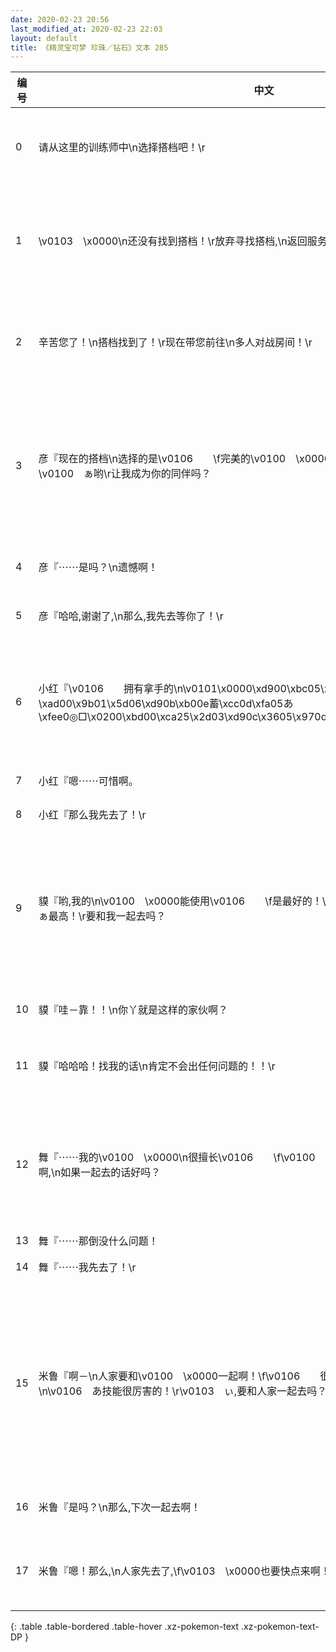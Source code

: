 ```yaml
---
date: 2020-02-23 20:56
last_modified_at: 2020-02-23 22:03
layout: default
title: 《精灵宝可梦 珍珠／钻石》文本 285
---
```

| 编号 | 中文 | 日文 |
| ---- | ---- | ---- |
| 0 | 请从这里的训练师中\n选择搭档吧！\r | それでは\nこちらにいる　トレ－ナ－の　なかから\fパ－トナ－を　おさがしください！\r |
| 1 | \v0103　\x0000\n还没有找到搭档！\r放弃寻找搭档,\n返回服务台吗？ | \v0103　\x0000さんは　まだ\nパ－トナ－を　みつけていません！\rパ－トナ－を　さがすのを　やめて\nうけつけに　もどりますか？ |
| 2 | 辛苦您了！\n搭档找到了！\r现在带您前往\n多人对战房间！\r | パ－トナ－さがし\nおつかれさま　でした！\rそれでは　マルチバトルル－ムへ\nごあんない　いたします！\r |
| 3 | 彦『现在的搭档\n选择的是\v0106　　\f完美的\v0100　\x0000和\r\v0106　あ,有绝对的\n自信的\v0100　ぁ哟\r让我成为你的同伴吗？ | ゲン『いまの　パ－トナ－は\n\v0106　　を　つかわせたら\fばっちりの　\v0100　\x0000と\r\v0106　あに　ぜったいの\nじしんがある　\v0100　ぁだよ\rなかまに　してくれるかい？ |
| 4 | 彦『⋯⋯是吗？\n遗憾啊！ | ゲン『⋯⋯そうかい？\nざんねん　だね |
| 5 | 彦『哈哈,谢谢了,\n那么,我先去等你了！\r | ゲン『はは　ありがとう\nでは　さきにいって　まってるよ\r |
| 6 | 小红『\v0106　　拥有拿手的\n\v0101\x0000\xd900\xbc05\xfe25劫□蹭\xad00\x9b01\x5d06\xd90b\xb00e蓄\xcc0d\xfa05あ\xfee0◎□\x0200\xbd00\xca25\x2d03\xd90c\x3605\x970d\x640e\xd50a\xec0a\xe208\xff00 | モミ『\v0106　　が　とくいな\n\v0100　\x0000と\r\v0106　あが　じまんの\n\v0100　ぁを　もっているの\fまた　あたしと　いっしょに　いく？ |
| 7 | 小红『嗯⋯⋯可惜啊。 | モミ『そう⋯⋯　ざんねん |
| 8 | 小红『那么我先去了！\r | モミ『では　さきに　いってます\r |
| 9 | 貘『哟,我的\n\v0100　\x0000能使用\v0106　　\f是最好的！\r能使用\v0106　あ\n的\v0100　ぁ最高！\r要和我一起去吗？ | バク『よ－　おれの\n\v0100　\x0000は　\v0106　　を\fつかわせたら　ピカイチ　だし\r\v0100　ぁは　\v0106　あを\nつかわせたら　サイコ－　だぜ！\rなっ　オレと　いっしょに　いくだろ？ |
| 10 | 貘『哇－靠！！\n你丫就是这样的家伙啊？ | バク『うわ－　なんだよ\nおまえって　そ－ゆ－　やつ？ |
| 11 | 貘『哈哈哈！找我的话\n肯定不会出任何问题的！！\r | バク『へへへ！　おれが　いれば\nなんにも　もんだいなし　だって！！\r |
| 12 | 舞『⋯⋯我的\v0100　\x0000\n很擅长\v0106　　\f\v0100　ぁ喜欢\v0106　あ\r⋯⋯怎么样啊,\n如果一起去的话好吗？ | マイ『⋯⋯あたしの　\v0100　\x0000\n\v0106　　が　とくいで\f\v0100　ぁは　\v0106　あが　すき\r⋯⋯どうするの\nいっしょに　いけば　いいの？ |
| 13 | 舞『⋯⋯那倒没什么问题！ | マイ『⋯⋯いいけど |
| 14 | 舞『⋯⋯我先去了！\r | マイ『⋯⋯さきに　いってるから\r |
| 15 | 米鲁『啊－\n人家要和\v0100　\x0000一起啊！\f\v0106　　很拿手的哦！\r另一只\v0100　ぁ的\n\v0106　あ技能很厉害的！\r\v0103　ぃ,要和人家一起去吗？ | ミル『ねえねえ　あたしね\n\v0100　\x0000と　いっしょなの！\fでね　\v0106　　が　とくいなんだ！\rでね　もういっぴきの　\v0100　ぁは\n\v0106　あの　わざが　すごいの！\r\v0103　ぃさん\nあたしと　いっしょに　いく？ |
| 16 | 米鲁『是吗？\n那么,下次一起去啊！ | ミル『そうなの？\nまた　いっしょに　いこうね！ |
| 17 | 米鲁『嗯！那么,\n人家先去了,\f\v0103　\x0000也要快点来啊！\r | ミル『うん！　じゃ　あたし\nさきに　いってるから\f\v0103　\x0000さん　すぐにきてね！\r |
{: .table .table-bordered .table-hover .xz-pokemon-text .xz-pokemon-text-DP }